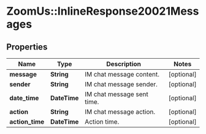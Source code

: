 # ZoomUs::InlineResponse20021Messages

## Properties
Name | Type | Description | Notes
------------ | ------------- | ------------- | -------------
**message** | **String** | IM chat message content. | [optional] 
**sender** | **String** | IM chat message sender. | [optional] 
**date_time** | **DateTime** | IM chat message sent time. | [optional] 
**action** | **String** | IM chat message action. | [optional] 
**action_time** | **DateTime** | Action time. | [optional] 


